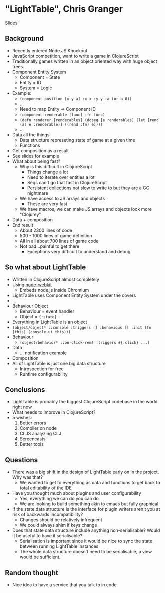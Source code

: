 # "LightTable", Chris Granger #
[Slides](../slides/)

## Background ##
* Recently entered Node.JS Knockout
* JavaScript competition, want to write a game in ClojureScript
* Traditionally games written in an object oriented way with huge
  object trees.
* Component Entity System
  * Component = State
  * Entity = ID
  * System = Logic
* Example:
  * `(component position [x y a]
      :x x
      :y y
      :a (or a 0))`
  * ...
  * Need to map Entity => Component ID
  * `(component renderable [func]
      :fn func)`
  * `(defn renderer [renderables]
      (doseq [e renderables]
      (let [rend (as e :renderable)]
      ((rend :fn) e))))`
  * ...
* Data all the things
  * Data structure represeting state of game at a given time
  * Functions
* Get composition as a result
* See slides for example
* What about being fast?
  * Why is this difficult in ClojureScript
    * Things change a lot
    * Need to iterate over entities a lot
    * Seqs can't go that fast in ClojureScript
    * Persistent collections not slow to write to but they are a GC nightmare
  * We have access to JS arrays and objects
    * These are very fast
  * We have macros, we can make JS arrays and objects look more "Clojurey"
* Data + composition
* End result
  * About 2300 lines of code
  * 500 - 1000 lines of game definition
  * All in all about 700 lines of game code
  * Not bad...painful to get there
    * Exceptions very difficult to understand and debug

## So what about LightTable ##
* Written in ClojureScript almost completely
* Using [node-webkit](https://github.com/rogerwang/node-webkit)
  * Embeds node.js inside Chromium
* LightTable uses Component Entity System under the covers
* ...
* Behaviour Object
  * Behaviour = event handler
  * Object = `{:state}`
* Everything in LightTable is an object
* `(object/object* ::console
    :triggers []
    :behavious []
    :init (fn [this]
        (console-ui this)))`
* Behaviour
  * `(object/behavior* ::on-click-rem!
        :triggers #{:click} ...)`
* Data
  * ... notification example
* Composition
* All of LightTable is just one big data structure
  * Introspection for free
  * Runtime configurability

## Conclusions ##
* LightTable is probably the biggest ClojureScript codebase in the
  world right now
* What needs to improve in ClojureScript?
* 5 wishes:
  1. Better errors
  2. Compiler on node
  3. CLJS analyzing CLJ
  4. Screencasts
  5. Better tools

## Questions ##
* There was a big shift in the design of LightTable early on in the
  project. Why was that?
  * We wanted to get to everything as data and functions to get back
    to total editability of the IDE
* Have you thought much about plugins and user configurability
  * Yes, everything we can do you can do
  * We are looking to build something akin to emacs but fully graphical
* If the state data structure is the interface for plugin writers
  aren't you at risk of backwards incompatibility?
  * Changes should be relatively infrequent
  * We could always shim if keys change
* Does that state data structure include anything non-serialisable?
  Would it be useful to have it serialisable?
  * Serialisation is important since it would be nice to sync the
    state between running LightTable instances
  * The whole data structure doesn't need to be serialisable, a view
    would be sufficient.

## Random thought ##
* Nice idea to have a service that you talk to in code.
